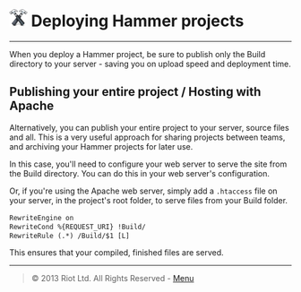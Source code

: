 # ![](img/icon-small.png) Deploying Hammer projects

***

When you deploy a Hammer project, be sure to publish only the Build directory to your server - saving you on upload speed and deployment time.

## Publishing your entire project / Hosting with Apache

Alternatively, you can publish your entire project to your server, source files and all. This is a very useful approach for sharing projects between teams, and archiving your Hammer projects for later use.

In this case, you'll need to configure your web server to serve the site from the Build directory. You can do this in your web server's configuration.

Or, if you're using the Apache web server, simply add a `.htaccess` file on your server, in the project's root folder, to serve files from your Build folder.

	RewriteEngine on
	RewriteCond %{REQUEST_URI} !Build/
	RewriteRule (.*) /Build/$1 [L]

This ensures that your compiled, finished files are served.

***

> © 2013 Riot Ltd. All Rights Reserved - [Menu](index.md "Main menu")